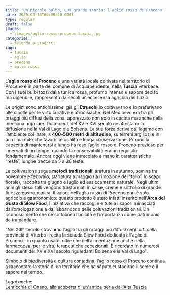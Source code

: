 ```yaml
---
title: 'Un piccolo bulbo, una grande storia: l’aglio rosso di Proceno'
date: 2025-08-18T00:00:00.000Z
type: regular
draft: false
images:
  - /images/aglio-rosso-proceno-tuscia.jpg
categories:
  - Aziende e prodotti
tags:
  - tuscia
  - aglio
  - proceno
  - aglio rosso
---
```


L’**aglio rosso di Proceno** è una varietà locale coltivata nel territorio di Proceno e in parte del comune di Acquapendente, nella **Tuscia** viterbese. Con i suoi bulbi tozzi dalla tunica rossa, profumo intenso e sapore deciso ma digeribile, rappresenta da secoli un’eccellenza agricola del Lazio.

Le origini sono antichissime: già gli **Etruschi** lo coltivavano e lo preferivano alle cipolle per le virtù curative e afrodisiache. Nel Medioevo era tra gli ortaggi più diffusi della zona, apprezzato non solo in cucina ma anche nella medicina popolare. Documenti del XV e XVI secolo ne attestano la diffusione nella Val di Lago e a Bolsena. La sua forza deriva dal legame con l’ambiente collinare, a **400–500 metri di altitudine**, su terreni argillosi e in un clima mite che favorisce qualità e lunga conservazione. Proprio la capacità di mantenersi a lungo ha reso l’aglio rosso di Proceno prezioso per i mercati di un tempo, quando la conservabilità era un requisito fondamentale. Ancora oggi viene intrecciato a mano in caratteristiche “reste”, lunghe trecce da 5 a 30 teste.

La coltivazione segue **metodi tradizionali**: aratura in autunno, semina tra novembre e febbraio, starlatura a maggio (la rimozione del “tallo”, lo scapo fiorale), raccolta tra giugno e luglio ed essiccamento naturale. Negli ultimi anni gli stessi talli vengono trasformati in salse, creme e sott’olio di grande finezza gastronomica. Il valore dell’aglio rosso di Proceno non è solo agricolo e gastronomico: questo prodotto è stato infatti inserito nell’**Arca del Gusto di Slow Food**, l’iniziativa che raccoglie e tutela i sapori minacciati dall’omologazione e dall’abbandono delle coltivazioni tradizionali. Un riconoscimento che ne sottolinea l’unicità e l’importanza come patrimonio da tramandare.

"Nel XIII° secolo ritroviamo l’aglio tra gli ortaggi più diffusi negli orti della provincia di Viterbo- recita la scheda Slow Food dedicata all'aglio di Proceno - in quanto usato, oltre che nell’alimentazione anche nella farmacopea, per le virtù terapeutiche eccezionali. È ricordato in numerosi documenti del XV e XVI secolo riguardanti Bolsena e la Val di Lago".

Simbolo di biodiversità e cultura contadina, l’aglio rosso di Proceno continua a raccontare la storia di un territorio che ha saputo custodirne il seme e il sapore nel tempo.

*Leggi anche:*\
[Lenticchia di Onano, alla scoperta di un'antica perla dell'Alta Tuscia](https://centrotavola.eu/post/lenticchia-di-onano-alla-scoperta-della-perla-dellalta-tuscia/)
